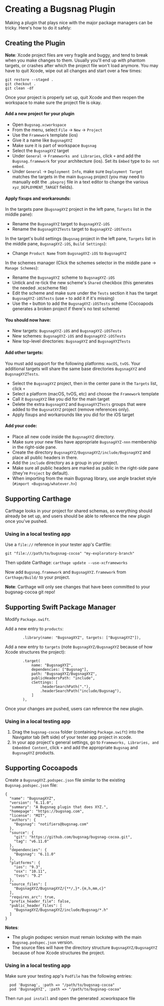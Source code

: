 Creating a Bugsnag Plugin
=========================

Making a plugin that plays nice with the major package managers can be tricky. Here's how to do it safely:


Creating the Plugin
-------------------

**Note**: Xcode project files are very fragile and buggy, and tend to break when you make changes to them. Usually you'll end up with phantom targets, or crashes after which the project file won't load anymore. You may have to quit Xcode, wipe out all changes and start over a few times:

```
git restore --staged .
git checkout .
git clean -df
```

Once your project is properly set up, quit Xcode and then reopen the workspace to make sure the project file is okay.

#### Add a new project for your plugin

- Open `Bugsnag.xcworkspace`
- From the menu, select `File` -> `New` -> `Project`
- Use the `Framework` template (ios)
- Give it a name like `BugsnagXYZ`
- Make sure it is part of workspace `Bugsnag`
- Select the `BugsnagXYZ` target
- Under `General` -> `Frameworks and Libraries`, click `+` and add the `Bugsnag.framework` for your architecture (ios). Set its `Embed` type to `Do not embed`.
- Under `General` -> `Deployment Info`, make sure `Deployment Target` matches the targets in the main `Bugsnag` project (you may need to manually edit the `.pbxproj` file in a text editor to change the various `xyz_DEPLOYMENT_TARGET` fields).

#### Apply fixups and workarounds:

In the targets pane (`BugsnagXYZ` project in the left pane, `Targets` list in the middle pane):
- Rename the `BugsnagXYZ` target to `BugsnagXYZ-iOS`
- Rename the `BugsnagXYZTests` target to `BugsnagXYZ-iOSTests`

In the target's build settings (`Bugsnag` project in the left pane, `Targets` list in the middle pane, `BugsnagXYZ-iOS`, `Build Settings`):
- Change `Product Name` from `BugsnagXYZ-iOS` to `BugsnagXYZ`

In the schemes manager (Click the schemes selector in the middle pane -> `Manage Schemes`):
- Rename the `BugsnagXYZ `scheme to `BugsnagXYZ-iOS`
- Untick and re-tick the new scheme's `Shared` checkbox (this generates the needed .xcscheme file)
- Edit the scheme and make sure under the `Tests` section it has the target `BugsnagXYZ-iOSTests` (use `+` to add it if it's missing)
- Use the `+` button to add the `BugsnagXYZ-iOSTests` scheme (Cocoapods generates a broken project if there's no test scheme)

#### You should now have:

- New targets: `BugsnagXYZ-iOS` and `BugsnagXYZ-iOSTests`
- New schemes: `BugsnagXYZ-iOS` and `BugsnagXYZ-iOSTests`
- New top-level directories: `BugsnagXYZ` and `BugsnagXYZTests`

#### Add other targets:

You must add support for the following platforms: `macOS`, `tvOS`. Your additional targets will share the same base directories `BugsnagXYZ` and `BugsnagXYZTests`.

- Select the `BugsnagXYZ` project, then in the center pane in the `Targets` list, click `+`
- Select a platform (macOS, tvOS, etc) and choose the `Framework` template
- Call it `BugsnagXYZ` like you did for the main target
- Delete the extra `BugsnagXYZ` and `BugsnagXYZTests` groups that were added to the `BugsnatXYZ` project (remove references only).
- Apply fixups and workarounds like you did for the iOS target

#### Add your code:

- Place all new code inside the `BugsnagXYZ` directory.
- Make sure your new files have appropriate `BugsnagXYZ-nnn` membership in the right-side pane.
- Create the directory `BugsnagXYZ/BugsnagXYZ/include/BugsnagXYZ` and place all public headers in there.
- Add the `include` directory as a group in your project.
- Make sure all public headers are marked as public in the right-side pane (they're `Project` by default).
- When importing from the main Bugsnag library, use angle bracket style (`#import <Bugsnag/whatever.h>`)


Supporting Carthage
-------------------

Carthage looks in your project for shared schemas, so everything should already be set up, and users should be able to reference the new plugin once you've pushed.

### Using in a local testing app

Use a `file://` reference in your tester app's Cartfile:

```
git "file:///path/to/bugsnag-cocoa" "my-exploratory-branch"
```

Then update Carthage: `carthage update --use-xcframeworks`

Now add `Bugsnag.framework` and `BugsnagXYZ.framework` from `Carthage/Build/` to your project.

**Note**: Carthage will only see changes that have been committed to your bugsnag-cocoa git repo!


Supporting Swift Package Manager
--------------------------------

Modify `Package.swift`.

Add a new entry to `products`:

```
        .library(name: "BugsnagXYZ", targets: ["BugsnagXYZ"]),
```

Add a new entry to `targets` (note `BugsnagXYZ/BugsnagXYZ` because of how Xcode structures the project):

```
        .target(
            name: "BugsnagXYZ",
            dependencies: ["Bugsnag"],
            path: "BugsnagXYZ/BugsnagXYZ",
            publicHeadersPath: "include",
            cSettings: [
                .headerSearchPath("."),
                .headerSearchPath("include/Bugsnag"),
            ]
        ),
```

Once your changes are pushed, users can reference the new plugin.

### Using in a local testing app

1. Drag the `bugsnag-cocoa` folder (containing `Package.swift`) into the Navigator tab (left side) of your tester app project in xcode.
2. In your app project's general settings, go to `Frameworks, Libraries, and Embedded Content`, click `+` and add the appropriate `Bugsnag` and `BugsnagXYZ` products.


Supporting Cocoapods
--------------------

Create a `BugsnagXYZ.podspec.json` file similar to the existing `Bugsnag.podspec.json` file:

```
{
  "name": "BugsnagXYZ",
  "version": "6.11.0",
  "summary": "A Bugsnag plugin that does XYZ.",
  "homepage": "https://bugsnag.com",
  "license": "MIT",
  "authors": {
    "Bugsnag": "notifiers@bugsnag.com"
  },
  "source": {
    "git": "https://github.com/bugsnag/bugsnag-cocoa.git",
    "tag": "v6.11.0"
  },
  "dependencies": {
    "Bugsnag": "6.11.0"
  },
  "platforms": {
    "ios": "9.3",
    "osx": "10.11",
    "tvos": "9.2"
  },
  "source_files": [
    "BugsnagXYZ/BugsnagXYZ/{**/,}*.{m,h,mm,c}"
  ],
  "requires_arc": true,
  "prefix_header_file": false,
  "public_header_files": [
    "BugsnagXYZ/BugsnagXYZ/include/Bugsnag/*.h"
  ]
}
```

**Notes**:
- The plugin podspec version must remain lockstep with the main `Bugsnag.podspec.json` version.
- The source files will have the directory structure `BugsnagXYZ/BugsnagXYZ` because of how Xcode structures the project.

### Using in a local testing app

Make sure your testing app's `Podfile` has the following entries:

```
  pod 'Bugsnag', :path => "/path/to/bugsnag-cocoa"
  pod 'BugsnagXYZ', :path => "/path/to/bugsnag-cocoa"
```

Then run `pod install` and open the generated .xcworkspace file
